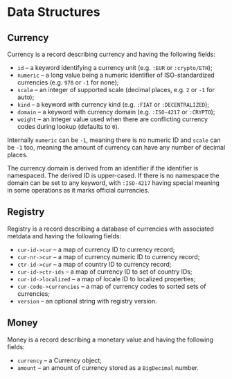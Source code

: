 # Data Structures

## Currency

Currency is a record describing currency and having the following fields:

* `id` – a keyword identifying a currency unit (e.g. `:EUR` or `:crypto/ETH`);
* `numeric` – a long value being a numeric identifier of ISO-standardized currencies (e.g. `978` or `-1` for none);
* `scale` – an integer of supported scale (decimal places, e.g. `2` or `-1` for auto);
* `kind` – a keyword with currency kind (e.g. `:FIAT` or `:DECENTRALIZED`);
* `domain` – a keyword with currency domain (e.g. `:ISO-4217` or `:CRYPTO`);
* `weight` – an integer value used when there are conflicting currency codes during lookup (defaults to `0`).

Internally `numeric` can be `-1`, meaning there is no numeric ID and `scale` can be
`-1` too, meaning the amount of currency can have any number of decimal places.

The currency domain is derived from an identifier if the identifier is
namespaced. The derived ID is upper-cased. If there is no namespace the domain can be
set to any keyword, with `:ISO-4217` having special meaning in some operations as it
marks official currencies.

## Registry

Registry is a record describing a database of currencies with associated metdata and
having the following fields:

* `cur-id->cur` – a map of currency ID to currency record;
* `cur-nr->cur` – a map of currency numeric ID to currency record;
* `ctr-id->cur` – a map of country ID to currency record;
* `cur-id->ctr-ids` – a map of currency ID to set of country IDs;
* `cur-id->localized` – a map of locale ID to localized properties;
* `cur-code->currencies` – a map of currency codes to sorted sets of currencies;
* `version` – an optional string with registry version.

## Money

Money is a record describing a monetary value and having the following fields:

* `currency` – a Currency object;
* `amount` – an amount of currency stored as a `BigDecimal` number.

